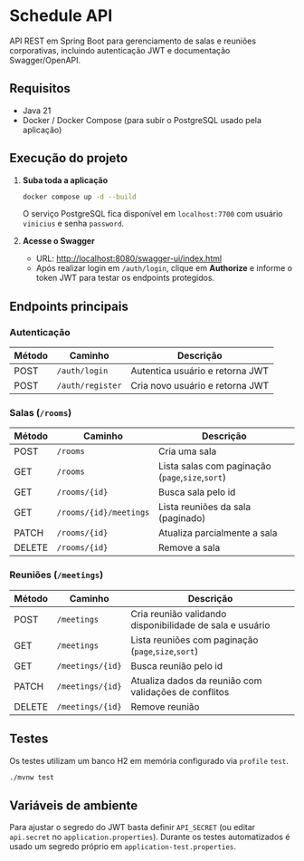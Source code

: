 # Schedule API

API REST em Spring Boot para gerenciamento de salas e reuniões corporativas, incluindo autenticação JWT e documentação Swagger/OpenAPI.

## Requisitos

- Java 21
- Docker / Docker Compose (para subir o PostgreSQL usado pela aplicação)

## Execução do projeto

1. **Suba toda a aplicação**
   ```bash
   docker compose up -d --build
   ```
   O serviço PostgreSQL fica disponível em `localhost:7700` com usuário `vinicius` e senha `password`.

3. **Acesse o Swagger**
   - URL: [http://localhost:8080/swagger-ui/index.html](http://localhost:8080/swagger-ui/index.html)
   - Após realizar login em `/auth/login`, clique em **Authorize** e informe o token JWT para testar os endpoints protegidos.

## Endpoints principais

### Autenticação
| Método | Caminho          | Descrição                    |
|--------|------------------|------------------------------|
| POST   | `/auth/login`    | Autentica usuário e retorna JWT |
| POST   | `/auth/register` | Cria novo usuário e retorna JWT |

### Salas (`/rooms`)
| Método | Caminho                 | Descrição                                    |
|--------|-------------------------|----------------------------------------------|
| POST   | `/rooms`                | Cria uma sala                                |
| GET    | `/rooms`                | Lista salas com paginação (`page`,`size`,`sort`) |
| GET    | `/rooms/{id}`           | Busca sala pelo id                           |
| GET    | `/rooms/{id}/meetings`  | Lista reuniões da sala (paginado)            |
| PATCH  | `/rooms/{id}`           | Atualiza parcialmente a sala                 |
| DELETE | `/rooms/{id}`           | Remove a sala                                |

### Reuniões (`/meetings`)
| Método | Caminho          | Descrição                                                         |
|--------|------------------|-------------------------------------------------------------------|
| POST   | `/meetings`      | Cria reunião validando disponibilidade de sala e usuário          |
| GET    | `/meetings`      | Lista reuniões com paginação (`page`,`size`,`sort`)               |
| GET    | `/meetings/{id}` | Busca reunião pelo id                                             |
| PATCH  | `/meetings/{id}` | Atualiza dados da reunião com validações de conflitos             |
| DELETE | `/meetings/{id}` | Remove reunião                                                    |

## Testes

Os testes utilizam um banco H2 em memória configurado via `profile` `test`.
```bash
./mvnw test
```

## Variáveis de ambiente

Para ajustar o segredo do JWT basta definir `API_SECRET` (ou editar `api.secret` no `application.properties`). Durante os testes automatizados é usado um segredo próprio em `application-test.properties`.
